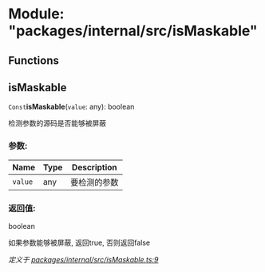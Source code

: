 # Module: "packages/internal/src/isMaskable"

## Functions

## isMaskable

`Const`**isMaskable**(`value`: any): boolean

检测参数的源码是否能够被屏蔽

### 参数:

Name | Type | Description |
------ | ------ | ------ |
`value` | any | 要检测的参数 |

### 返回值:

boolean

如果参数能够被屏蔽, 返回true, 否则返回false

*定义于 [packages/internal/src/isMaskable.ts:9](https://github.com/extend-js/extend/blob/3b1925b/packages/internal/src/isMaskable.ts#L9)*
